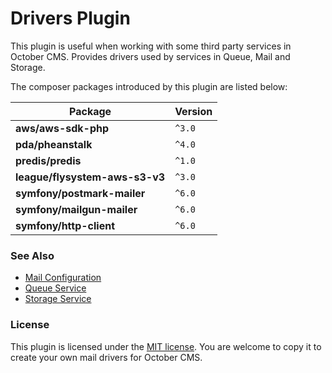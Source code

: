 # Drivers Plugin

This plugin is useful when working with some third party services in October CMS. Provides drivers used by services in Queue, Mail and Storage.

The composer packages introduced by this plugin are listed below:

Package                        | Version
------------------------------ | --------
**aws/aws-sdk-php**            | `^3.0`
**pda/pheanstalk**             | `^4.0`
**predis/predis**              | `^1.0`
**league/flysystem-aws-s3-v3** | `^3.0`
**symfony/postmark-mailer**    | `^6.0`
**symfony/mailgun-mailer**     | `^6.0`
**symfony/http-client**        | `^6.0`

### See Also

- [Mail Configuration](https://docs.octobercms.com/3.x/setup/mail-config.html)
- [Queue Service](https://docs.octobercms.com/3.x/extend/services/queue.html)
- [Storage Service](https://docs.octobercms.com/3.x/extend/services/storage.html)

### License

This plugin is licensed under the [MIT license](./LICENSE.md). You are welcome to copy it to create your own mail drivers for October CMS.
